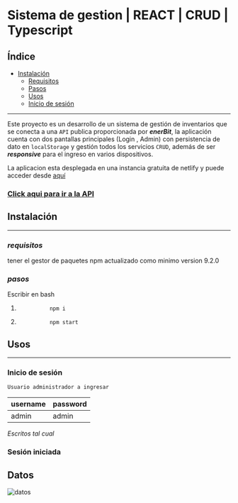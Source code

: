 # Sistema de gestion | REACT | CRUD | Typescript

## Índice

- [Instalación](#instalación)
  - [Requisitos](#Requisitos)
  - [Pasos](#Pasos)
  - [Usos](#usos)
  - [Inicio de sesión](#inicio_de_sesión)

---

Este proyecto es un desarrollo de un sistema de gestión de inventarios que se conecta a una `API` publica proporcionada por **_enerBit_**, la aplicación cuenta con dos pantallas principales (Login , Admin) con persistencia de dato en `localStorage` y gestión todos los servicios `CRUD`, además de ser **_responsive_** para el ingreso en varios dispositivos.

La aplicacion esta desplegada en una instancia gratuita de netlify y puede acceder desde [aquí](https://main--fancy-brigadeiros-ed396f.netlify.app/)

### [Click aqui para ir a la API](https://ops.enerbit.dev/learning/docs#/)

## **Instalación**

---

### _requisitos_

tener el gestor de paquetes npm actualizado como minimo version 9.2.0

### _pasos_

Escribir en bash

1.               npm i

2.               npm start

## **Usos**

---

### **Inicio de sesión**

    Usuario administrador a ingresar

| username | password |
| -------- | -------- |
| admin    | admin    |

_Escritos tal cual_

### **Sesión iniciada**

## Datos

![datos](https://i.imgur.com/w1OkT9u.png)

<!-- Visualización individual -->
